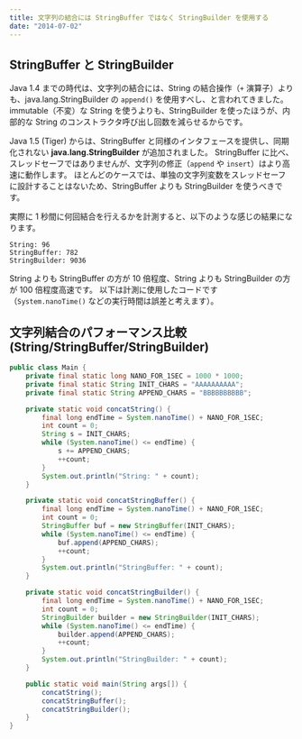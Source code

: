 ```yaml
---
title: 文字列の結合には StringBuffer ではなく StringBuilder を使用する
date: "2014-07-02"
---
```


StringBuffer と StringBuilder
----

Java 1.4 までの時代は、文字列の結合には、String の結合操作（`+` 演算子）よりも、java.lang.StringBuilder の `append()` を使用すべし、と言われてきました。
immutable（不変）な String を使うよりも、StringBuilder を使ったほうが、内部的な String のコンストラクタ呼び出し回数を減らせるからです。

Java 1.5 (Tiger) からは、StringBuffer と同様のインタフェースを提供し、同期化されない **java.lang.StringBuilder** が追加されました。
StringBuffer に比べ、スレッドセーフではありませんが、文字列の修正（`append` や `insert`）はより高速に動作します。
ほとんどのケースでは、単独の文字列変数をスレッドセーフに設計することはないため、StringBuffer よりも StringBuilder を使うべきです。

実際に 1 秒間に何回結合を行えるかを計測すると、以下のような感じの結果になります。

~~~
String: 96
StringBuffer: 782
StringBuilder: 9036
~~~

String よりも StringBuffer の方が 10 倍程度、String よりも StringBuilder の方が 100 倍程度高速です。
以下は計測に使用したコードです（`System.nanoTime()` などの実行時間は誤差と考えます）。


文字列結合のパフォーマンス比較 (String/StringBuffer/StringBuilder)
----

~~~ java
public class Main {
    private final static long NANO_FOR_1SEC = 1000 * 1000;
    private final static String INIT_CHARS = "AAAAAAAAAA";
    private final static String APPEND_CHARS = "BBBBBBBBBB";

    private static void concatString() {
        final long endTime = System.nanoTime() + NANO_FOR_1SEC;
        int count = 0;
        String s = INIT_CHARS;
        while (System.nanoTime() <= endTime) {
            s += APPEND_CHARS;
            ++count;
        }
        System.out.println("String: " + count);
    }

    private static void concatStringBuffer() {
        final long endTime = System.nanoTime() + NANO_FOR_1SEC;
        int count = 0;
        StringBuffer buf = new StringBuffer(INIT_CHARS);
        while (System.nanoTime() <= endTime) {
            buf.append(APPEND_CHARS);
            ++count;
        }
        System.out.println("StringBuffer: " + count);
    }

    private static void concatStringBuilder() {
        final long endTime = System.nanoTime() + NANO_FOR_1SEC;
        int count = 0;
        StringBuilder builder = new StringBuilder(INIT_CHARS);
        while (System.nanoTime() <= endTime) {
            builder.append(APPEND_CHARS);
            ++count;
        }
        System.out.println("StringBuilder: " + count);
    }

    public static void main(String args[]) {
        concatString();
        concatStringBuffer();
        concatStringBuilder();
    }
}
~~~


